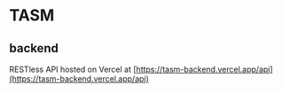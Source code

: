 # TASM

## backend

RESTless API hosted on Vercel at [https://tasm-backend.vercel.app/api](https://tasm-backend.vercel.app/api)
